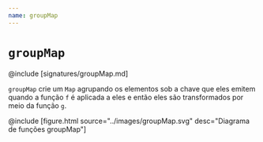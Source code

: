```yaml
---
name: groupMap
---
```


# `groupMap`

@include [signatures/groupMap.md]

`groupMap` crie um `Map` agrupando os elementos sob a chave que eles emitem quando a função `f` é aplicada a eles e então eles são transformados por meio da função `g`.

@include [figure.html source="../images/groupMap.svg" desc="Diagrama de funções groupMap"]
